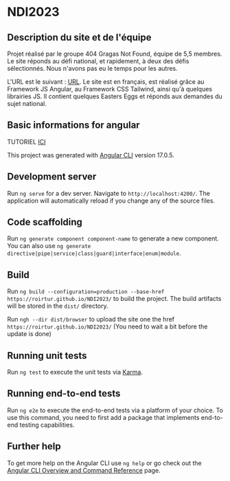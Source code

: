 # NDI2023

## Description du site et de l'équipe

Projet réalisé par le groupe 404 Gragas Not Found, équipe de 5,5 membres. Le site réponds au défi national, et rapidement, à deux des défis sélectionnés. Nous n'avons pas eu le temps pour les autres.

L'URL est le suivant : [URL](https://roirtur.github.io/NDI2023/).
Le site est en français, est réalisé grâce au Framework JS Angular, au Framework CSS Tailwind, ainsi qu'à quelques librairies JS. Il contient quelques Easters Eggs et réponds aux demandes du sujet national.

## Basic informations for angular

TUTORIEL [ICI](https://statuesque-petroleum-a18.notion.site/NDI-2023-82c616a10abd4b778baf936d616971f5)

This project was generated with [Angular CLI](https://github.com/angular/angular-cli) version 17.0.5.

## Development server

Run `ng serve` for a dev server. Navigate to `http://localhost:4200/`. The application will automatically reload if you change any of the source files.

## Code scaffolding

Run `ng generate component component-name` to generate a new component. You can also use `ng generate directive|pipe|service|class|guard|interface|enum|module`.

## Build

Run `ng build --configuration=production --base-href https://roirtur.github.io/NDI2023/` to build the project. The build artifacts will be stored in the `dist/` directory.

Run `ngh --dir dist/browser` to upload the site one the href `https://roirtur.github.io/NDI2023/` (You need to wait a bit before the update is done)

## Running unit tests

Run `ng test` to execute the unit tests via [Karma](https://karma-runner.github.io).

## Running end-to-end tests

Run `ng e2e` to execute the end-to-end tests via a platform of your choice. To use this command, you need to first add a package that implements end-to-end testing capabilities.

## Further help

To get more help on the Angular CLI use `ng help` or go check out the [Angular CLI Overview and Command Reference](https://angular.io/cli) page.
